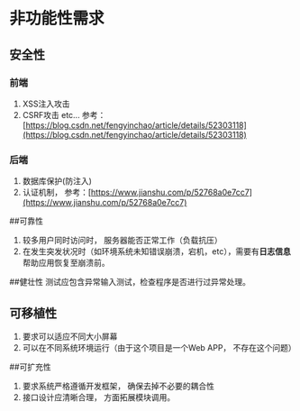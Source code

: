 # 非功能性需求

## 安全性
### 前端
1. XSS注入攻击
2. CSRF攻击 etc...
参考： [https://blog.csdn.net/fengyinchao/article/details/52303118](https://blog.csdn.net/fengyinchao/article/details/52303118)

### 后端
1. 数据库保护(防注入)
2. 认证机制， 参考：[https://www.jianshu.com/p/52768a0e7cc7](https://www.jianshu.com/p/52768a0e7cc7)


##可靠性
1. 较多用户同时访问时， 服务器能否正常工作（负载抗压）
2. 在发生突发状况时（如环境系统未知错误崩溃，宕机，etc），需要有**日志信息**帮助应用恢复至崩溃前。

##健壮性
测试应包含异常输入测试，检查程序是否进行过异常处理。


## 可移植性
1. 要求可以适应不同大小屏幕
2. 可以在不同系统环境运行（由于这个项目是一个Web APP， 不存在这个问题）

##可扩充性
1. 要求系统严格遵循开发框架， 确保去掉不必要的耦合性
2. 接口设计应清晰合理， 方面拓展模块调用。


